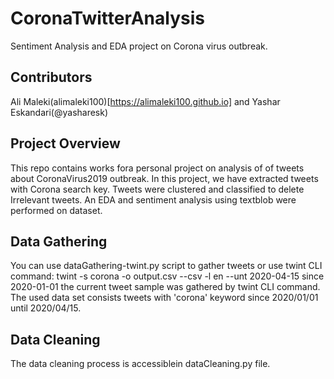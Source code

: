# CoronaTwitterAnalysis
Sentiment Analysis and EDA project on Corona virus outbreak.
## Contributors
Ali Maleki(alimaleki100)[https://alimaleki100.github.io] and Yashar Eskandari(@yasharesk)

## Project Overview
This repo contains works fora personal project on analysis of of tweets about CoronaVirus2019 outbreak.
In this project, we have extracted tweets with Corona search key.
Tweets were clustered and classified to delete Irrelevant tweets.
An EDA and sentiment analysis using textblob were performed on dataset.

## Data Gathering
You can use dataGathering-twint.py script to gather tweets or use twint CLI command:
twint -s corona -o output.csv --csv -l en --unt 2020-04-15 since 2020-01-01
the current tweet sample was gathered by twint CLI command.
The used data set consists tweets with 'corona' keyword since 2020/01/01 until 2020/04/15.

## Data Cleaning
The data cleaning process is accessiblein dataCleaning.py file.







